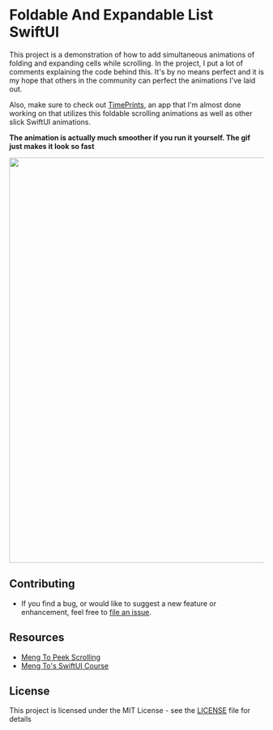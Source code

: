 # Foldable And Expandable List SwiftUI

This project is a demonstration of how to add simultaneous animations of folding and expanding cells while scrolling. In the project, I put a lot of comments explaining the code behind this. It's by no means perfect and it is my hope that others in the community can perfect the animations I've laid out. 

Also, make sure to check out [TimePrints](https://github.com/ThasianX/TimePrints), an app that I'm almost done working on that utilizes this foldable scrolling animations as well as other slick SwiftUI animations.

**The animation is actually much smoother if you run it yourself. The gif just makes it look so fast**
<p align="center"><img src="demonstration.gif" height="800"/></p>

## Contributing
- If you find a bug, or would like to suggest a new feature or enhancement, feel free to [file an issue](https://github.com/ThasianX/Foldable-Scrolling-Animation-SwiftUI/issues/new/choose).

## Resources
- [Meng To Peek Scrolling](https://youtu.be/onc2xwzjggU)
- [Meng To's SwiftUI Course](https://designcode.io/swiftui?promo=learnswiftui)

## License

This project is licensed under the MIT License - see the [LICENSE](LICENSE) file for details

